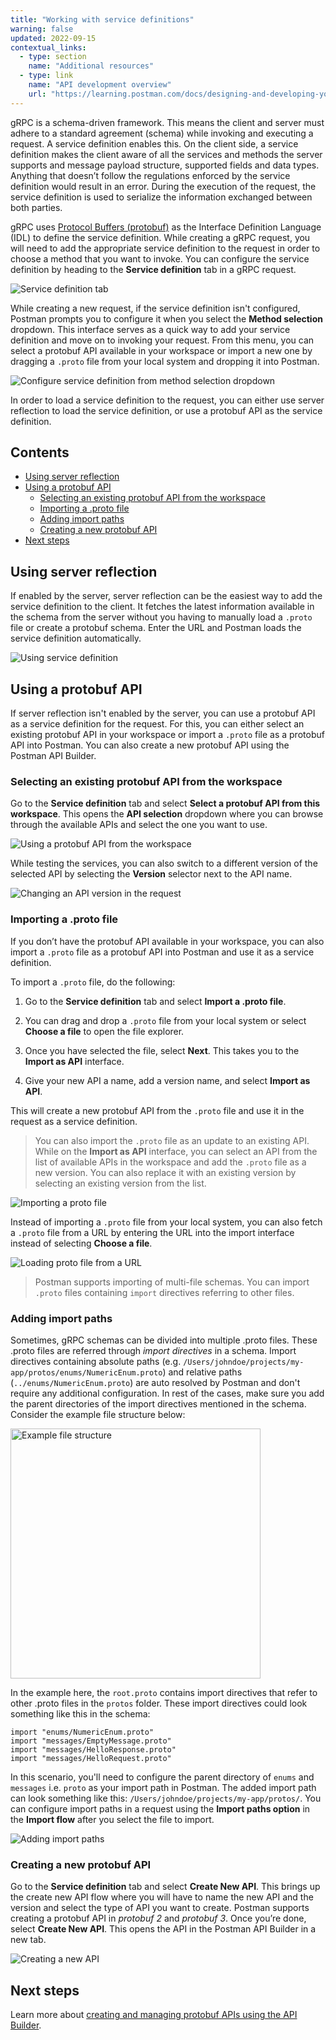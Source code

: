 ```yaml
---
title: "Working with service definitions"
warning: false
updated: 2022-09-15
contextual_links:
  - type: section
    name: "Additional resources"
  - type: link
    name: "API development overview"
    url: "https://learning.postman.com/docs/designing-and-developing-your-api/the-api-workflow/"
---
```


gRPC is a schema-driven framework. This means the client and server must adhere to a standard agreement (schema) while invoking and executing a request. A service definition enables this. On the client side, a service definition makes the client aware of all the services and methods the server supports and message payload structure, supported fields and data types. Anything that doesn’t follow the regulations enforced by the service definition would result in an error. During the execution of the request, the service definition is used to serialize the information exchanged between both parties.

gRPC uses [Protocol Buffers (protobuf)](https://developers.google.com/protocol-buffers/docs/overview) as the Interface Definition Language (IDL) to define the service definition. While creating a gRPC request, you will need to add the appropriate service definition to the request in order to choose a method that you want to invoke. You can configure the service definition by heading to the **Service definition** tab in a gRPC request.

<img src="https://assets.postman.com/postman-labs-docs/grpc-docs/using-service-definition/service-definition-tab.jpeg" alt="Service definition tab">

While creating a new request, if the service definition isn't configured, Postman prompts you to configure it when you select the **Method selection** dropdown. This interface serves as a quick way to add your service definition and move on to invoking your request. From this menu, you can select a protobuf API available in your workspace or import a new one by dragging a `.proto` file from your local system and dropping it into Postman.

<img src="https://assets.postman.com/postman-labs-docs/grpc-docs/using-service-definition/method-selection-dropdown.jpeg" alt="Configure service definition from method selection dropdown">

In order to load a service definition to the request, you can either use server reflection to load the service definition, or use a protobuf API as the service definition.

## Contents

* [Using server reflection](#using-server-reflection)
* [Using a protobuf API](#using-a-protobuf-api)
    * [Selecting an existing protobuf API from the workspace](#selecting-an-existing-protobuf-api-from-the-workspace)
    * [Importing a .proto file](#importing-a-proto-file)
    * [Adding import paths](#adding-import-paths)
    * [Creating a new protobuf API](#creating-a-new-protobuf-api)
* [Next steps](#next-steps)

## Using server reflection

If enabled by the server, server reflection can be the easiest way to add the service definition to the client. It fetches the latest information available in the schema from the server without you having to manually load a `.proto` file or create a protobuf schema. Enter the URL and Postman loads the service definition automatically.

<img src="https://assets.postman.com/postman-labs-docs/grpc-docs/using-service-definition/using-server-reflection.gif" alt="Using service definition">

## Using a protobuf API

If server reflection isn't enabled by the server, you can use a protobuf API as a service definition for the request. For this, you can either select an existing protobuf API in your workspace or import a `.proto` file as a protobuf API into Postman. You can also create a new protobuf API using the Postman API Builder.

### Selecting an existing protobuf API from the workspace

Go to the **Service definition** tab and select **Select a protobuf API from this workspace**. This opens the **API selection** dropdown where you can browse through the available APIs and select the one you want to use.

<img src="https://assets.postman.com/postman-labs-docs/grpc-docs/using-service-definition/using-api-from-workspace.gif" alt="Using a protobuf API from the workspace">

While testing the services, you can also switch to a different version of the selected API by selecting the **Version** selector next to the API name.

<img src="https://assets.postman.com/postman-labs-docs/grpc-docs/using-service-definition/version-selector.jpeg" alt="Changing an API version in the request">

### Importing a .proto file

If you don’t have the protobuf API available in your workspace, you can also import a `.proto` file as a protobuf API into Postman and use it as a service definition.

To import a `.proto` file, do the following:

1. Go to the **Service definition** tab and select **Import a .proto file**.

1. You can drag and drop a `.proto` file from your local system or select **Choose a file** to open the file explorer.

1. Once you have selected the file, select **Next**. This takes you to the **Import as API** interface.

1. Give your new API a name, add a version name, and select **Import as API**.

This will create a new protobuf API from the `.proto` file and use it in the request as a service definition.

> You can also import the `.proto` file as an update to an existing API. While on the **Import as API** interface, you can select an API from the list of available APIs in the workspace and add the `.proto` file as a new version. You can also replace it with an existing version by selecting an existing version from the list.

<img src="https://assets.postman.com/postman-labs-docs/grpc-docs/using-service-definition/import-proto-file.gif" alt="Importing a proto file">

Instead of importing a `.proto` file from your local system, you can also fetch a `.proto` file from a URL by entering the URL into the import interface instead of selecting **Choose a file**.

<img src="https://assets.postman.com/postman-labs-docs/grpc-docs/using-service-definition/load-from-url.jpeg" alt="Loading proto file from a URL">

> Postman supports importing of multi-file schemas. You can import `.proto` files containing `import` directives referring to other files.

### Adding import paths

Sometimes, gRPC schemas can be divided into multiple .proto files. These .proto files are referred through *import directives* in a schema. Import directives containing absolute paths (e.g. `/Users/johndoe/projects/my-app/protos/enums/NumericEnum.proto`) and relative paths (`../enums/NumericEnum.proto`) are auto resolved by Postman and don't require any additional configuration. In rest of the cases, make sure you add the parent directories of the import directives mentioned in the schema. Consider the example file structure below:

<img src="https://assets.postman.com/postman-labs-docs/grpc-docs/using-service-definition/import-path-file-structure.jpg" width="400px" alt="Example file structure">

In the example here, the `root.proto` contains import directives that refer to other .proto files in the `protos` folder. These import directives could look something like this in the schema:

```
import "enums/NumericEnum.proto"
import "messages/EmptyMessage.proto"
import "messages/HelloResponse.proto"
import "messages/HelloRequest.proto"
```
In this scenario, you'll need to configure the parent directory of `enums` and `messages` i.e. `proto` as your import path in Postman. The added import path can look something like this: `/Users/johndoe/projects/my-app/protos/`. You can configure import paths in a request using the **Import paths option** in the **Import flow** after you select the file to import.

<img src="https://assets.postman.com/postman-labs-docs/grpc-docs/using-service-definition/adding-import-paths.gif" alt="Adding import paths">

### Creating a new protobuf API

Go to the **Service definition** tab and select **Create New API**. This brings up the create new API flow where you will have to name the new API and the version and select the type of API you want to create. Postman supports creating a protobuf API in _protobuf 2_ and _protobuf 3_. Once you’re done, select **Create New API**. This opens the API in the Postman API Builder in a new tab.

<img src="https://assets.postman.com/postman-labs-docs/grpc-docs/using-service-definition/create-new-api.jpeg" alt="Creating a new API">

## Next steps

Learn more about [creating and managing protobuf APIs using the API Builder](/docs/designing-and-developing-your-api/the-api-workflow/).
